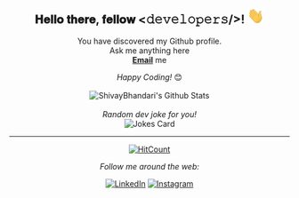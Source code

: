 <div align="center">
<h2> 𝐇𝐞𝐥𝐥𝐨 𝐭𝐡𝐞𝐫𝐞, 𝐟𝐞𝐥𝐥𝐨𝐰 <𝚍𝚎𝚟𝚎𝚕𝚘𝚙𝚎𝚛𝚜/>! <img src="https://github.com/ABSphreak/ABSphreak/blob/master/gifs/Hi.gif" width="30px"></h2>
</div>

<div align="center" width="50">

</div>

<div align="center">

You have discovered my Github profile. <br>
Ask me anything here<br>
<a href="mailto:bhandarishivay2001@gmail.com"><b>Email</b></a> me

<i>Happy Coding!</i> 😊

</div>

<div align="center">

<img align="center" src="https://github-readme-stats.vercel.app/api?username=ShivayBhandari&show_icons=true&theme=gruvbox" alt="ShivayBhandari's Github Stats">

</br>
</br>
<i>Random dev joke for you!</i><br>
<!-- HTML -->
<img src="https://readme-jokes.vercel.app/api" alt="Jokes Card" />

---
[![HitCount](https://hits.dwyl.com/ShivayBhandari/ShivayBhandari.svg)](http://hits.dwyl.com/ShivayBhandari/ShivayBhandari)

<i>Follow me around the web:</i><br>

<a href="https://www.linkedin.com/in/shivay-bhandari/" target="_blank"><img src="https://img.shields.io/badge/LinkedIn-%230077B5.svg?&style=flat-square&logo=linkedin&logoColor=white" alt="LinkedIn"></a>
<a href="https://www.instagram.com/shivaybhandari_/" target="_blank"><img src="https://img.shields.io/badge/Instagram-%23E4405F.svg?&style=flat-square&logo=instagram&logoColor=white" alt="Instagram"></a>
</div>

<!-- Credits for this readme: [ABSphreak](https://github.com/ABSphreak) -->
